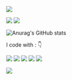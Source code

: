 <img src="https://readme-typing-svg.herokuapp.com/?lines=Hi%20My%20Friends%20，Welcome%20To%20My%20Github！;Hope%20You%20Have%20A%20Nice%20Day%20:)&font=Roboto" />
<p>
<img src="https://img.shields.io/static/v1?label=Program&message=Python&color=blue"/>
<a href="https://blog.csdn.net/qq_60923912?spm=1000.2115.3001.5343"><img src="https://img.shields.io/static/v1?label=Blog&message=CSDN&color=red"/></a>
</p>


<!--GitHub Readme Stats-->
![Anurag's GitHub stats](https://github-readme-stats.vercel.app/api?username=goodlunatic&show_icons=true&theme=radical)
<p align="left">
I code with :  👇

<img src="https://img.shields.io/badge/C%2B%2B-00599C?style=for-the-badge&logo=c%2B%2B&logoColor=white"/>  <img src="https://img.shields.io/badge/Python-3776AB?style=for-the-badge&logo=python&logoColor=white"/>  <img src="https://img.shields.io/badge/JavaScript-F7DF1E?style=for-the-badge&logo=javascript&logoColor=white"/>  <img src="https://img.shields.io/badge/HTML5-E34F26?style=for-the-badge&logo=html5&logoColor=white"/>  <img src="https://img.shields.io/badge/CSS-239120?&style=for-the-badge&logo=css3&logoColor=white"/> 

<!--Github Readme Activity Graph-->
![](https://activity-graph.herokuapp.com/graph?username=goodlunatic&theme=github)

<!--
**goodlunatic/goodlunatic** is a ✨ _special_ ✨ repository because its `README.md` (this file) appears on your GitHub profile.
Here are some ideas to get you started:

- 🔭 I’m currently working on ...
- 🌱 I’m currently learning ...
- 👯 I’m looking to collaborate on ...
- 🤔 I’m looking for help with ...
- 💬 Ask me about ...
- 📫 How to reach me: ...
- 😄 Pronouns: ...
- ⚡ Fun fact: ...
-->
